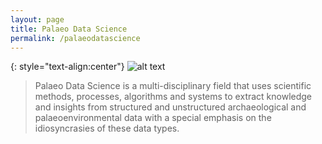 ```yaml
---
layout: page
title: Palaeo Data Science
permalink: /palaeodatascience
---
```


{: style="text-align:center"}
![alt text]({{site.url}}/assets/img/palaeo_data_sci_2.svg#center)

>Palaeo Data Science is a multi-disciplinary field that uses scientific methods, processes, algorithms and systems to extract knowledge and insights from structured and unstructured archaeological and palaeoenvironmental data with a special emphasis on the idiosyncrasies of these data types.
